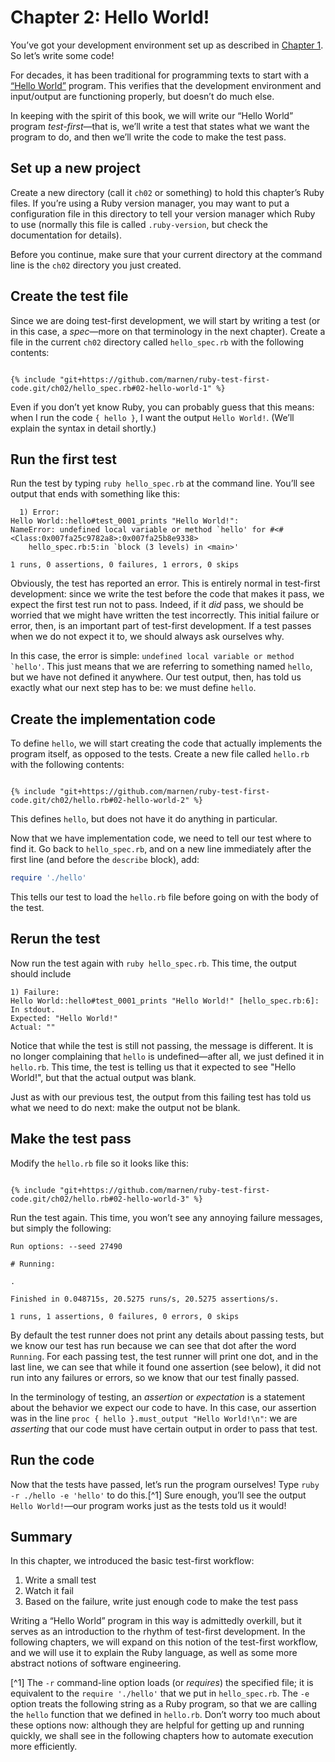 # Chapter 2: Hello World!

You’ve got your development environment set up as described in [Chapter 1](01_getting_started.md). So let’s write some code!

For decades, it has been traditional for programming texts to start with a [“Hello World”](https://en.wikipedia.org/wiki/%22Hello,_World!%22_program) program. This verifies that the development environment and input/output are functioning properly, but doesn’t do much else.

In keeping with the spirit of this book, we will write our “Hello World” program _test-first_—that is, we’ll write a test that states what we want the program to do, and then we’ll write the code to make the test pass.

## Set up a new project

Create a new directory (call it `ch02` or something) to hold this chapter’s Ruby files. If you’re using a Ruby version manager, you may want to put a configuration file in this directory to tell your version manager which Ruby to use (normally this file is called `.ruby-version`, but check the documentation for details).

Before you continue, make sure that your current directory at the command line is the `ch02` directory you just created.

## Create the test file

Since we are doing test-first development, we will start by writing a test (or in this case, a _spec_—more on that terminology in the next chapter). Create a file in the current `ch02` directory called `hello_spec.rb` with the following contents:

<pre><code class='lang-ruby'>
{% include "git+https://github.com/marnen/ruby-test-first-code.git/ch02/hello_spec.rb#02-hello-world-1" %}
</code></pre>

Even if you don’t yet know Ruby, you can probably guess that this means: when I run the code `{ hello }`, I want the output `Hello World!`. (We’ll explain the syntax in detail shortly.)

## Run the first test

Run the test by typing `ruby hello_spec.rb` at the command line. You’ll see output that ends with something like this:

```
  1) Error:
Hello World::hello#test_0001_prints "Hello World!":
NameError: undefined local variable or method `hello' for #<#<Class:0x007fa25c9782a8>:0x007fa25b8e9338>
    hello_spec.rb:5:in `block (3 levels) in <main>'

1 runs, 0 assertions, 0 failures, 1 errors, 0 skips
```

Obviously, the test has reported an error. This is entirely normal in test-first development: since we write the test before the code that makes it pass, we expect the first test run not to pass. Indeed, if it _did_ pass, we should be worried that we might have written the test incorrectly. This initial failure or error, then, is an important part of test-first development. If a test passes when we do not expect it to, we should always ask ourselves why.

In this case, the error is simple: ```undefined local variable or method `hello'```. This just means that we are referring to something named `hello`, but we have not defined it anywhere. Our test output, then, has told us exactly what our next step has to be: we must define `hello`.

## Create the implementation code

To define `hello`, we will start creating the code that actually implements the program itself, as opposed to the tests. Create a new file called `hello.rb` with the following contents:

<pre><code class='lang-ruby'>
{% include "git+https://github.com/marnen/ruby-test-first-code.git/ch02/hello.rb#02-hello-world-2" %}
</code></pre>

This defines `hello`, but does not have it do anything in particular.

Now that we have implementation code, we need to tell our test where to find it. Go back to `hello_spec.rb`, and on a new line immediately after the first line (and before the `describe` block), add:
```ruby
require './hello'
```

This tells our test to load the `hello.rb` file before going on with the body of the test.

## Rerun the test

Now run the test again with `ruby hello_spec.rb`. This time, the output should include
```
1) Failure:
Hello World::hello#test_0001_prints "Hello World!" [hello_spec.rb:6]:
In stdout.
Expected: "Hello World!"
Actual: ""
```

Notice that while the test is still not passing, the message is different. It is no longer complaining that `hello` is undefined—after all, we just defined it in `hello.rb`. This time, the test is telling us that it expected to see "Hello World!", but that the actual output was blank.

Just as with our previous test, the output from this failing test has told us what we need to do next: make the output not be blank.

## Make the test pass

Modify the `hello.rb` file so it looks like this:

<pre><code class='lang-ruby'>
{% include "git+https://github.com/marnen/ruby-test-first-code.git/ch02/hello.rb#02-hello-world-3" %}
</code></pre>

Run the test again. This time, you won’t see any annoying failure messages, but simply the following:

```
Run options: --seed 27490

# Running:

.

Finished in 0.048715s, 20.5275 runs/s, 20.5275 assertions/s.

1 runs, 1 assertions, 0 failures, 0 errors, 0 skips
```

By default the test runner does not print any details about passing tests, but we know our test has run because we can see that dot after the word `Running`. For each passing test, the test runner will print one dot, and in the last line, we can see that while it found one assertion (see below), it did not run into any failures or errors, so we know that our test finally passed.

In the terminology of testing, an _assertion_ or _expectation_ is a statement about the behavior we expect our code to have. In this case, our assertion was in the line `proc { hello }.must_output "Hello World!\n"`: we are _asserting_ that our code must have certain output in order to pass that test.

## Run the code

Now that the tests have passed, let’s run the program ourselves! Type `ruby -r ./hello -e 'hello'` to do this.[^1] Sure enough, you’ll see the output `Hello World!`—our program works just as the tests told us it would!

## Summary

In this chapter, we introduced the basic test-first workflow:
1. Write a small test
2. Watch it fail
3. Based on the failure, write just enough code to make the test pass

Writing a “Hello World” program in this way is admittedly overkill, but it serves as an introduction to the rhythm of test-first development. In the following chapters, we will expand on this notion of the test-first workflow, and we will use it to explain the Ruby language, as well as some more abstract notions of software engineering.

[^1] The `-r` command-line option loads (or _requires_) the specified file; it is equivalent to the `require './hello'` that we put in `hello_spec.rb`. The `-e` option treats the following string as a Ruby program, so that we are calling the `hello` function that we defined in `hello.rb`. Don’t worry too much about these options now: although they are helpful for getting up and running quickly, we shall see in the following chapters how to automate execution more efficiently.
